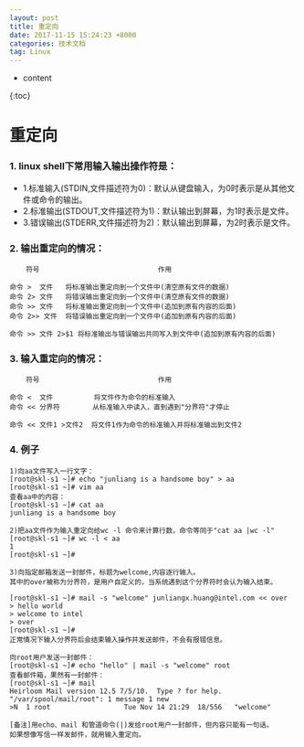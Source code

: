 ```yaml
---
layout: post
title: 重定向
date: 2017-11-15 15:24:23 +8000
categories: 技术文档
tag: Linux
---
```


* content

{:toc}

# 重定向

### 1. linux shell下常用输入输出操作符是：

- 1.标准输入(STDIN,文件描述符为0)：默认从键盘输入，为0时表示是从其他文件或命令的输出。
- 2.标准输出(STDOUT,文件描述符为1)：默认输出到屏幕，为1时表示是文件。
- 3.错误输出(STDERR,文件描述符为2)：默认输出到屏幕，为2时表示是文件。

### 2. 输出重定向的情况：

	    符号                             作用
	
	命令 >  文件   将标准输出重定向到一个文件中(清空原有文件的数据)
	命令 2> 文件   将错误输出重定向到一个文件中(清空原有文件的数据)
	命令 >> 文件   将标准输出重定向到一个文件中(追加到原有内容的后面)
	命令 2>> 文件  将错误输出重定向到一个文件中(追加到原有内容的后面)
	
	命令 >> 文件 2>$1 将标准输出与错误输出共同写入到文件中(追加到原有内容的后面)

### 3. 输入重定向的情况：

	    符号                             作用
	
	命令 <  文件          将文件作为命令的标准输入
	命令 << 分界符        从标准输入中读入，直到遇到"分界符"才停止
	
	命令 << 文件1 >文件2  将文件1作为命令的标准输入并将标准输出到文件2

### 4. 例子

```shell
1)向aa文件写入一行文字：
[root@skl-s1 ~]# echo "junliang is a handsome boy" > aa
[root@skl-s1 ~]# vim aa
查看aa中的内容：
[root@skl-s1 ~]# cat aa
junliang is a handsome boy

2)把aa文件作为输入重定向给wc -l 命令来计算行数，命令等同于"cat aa |wc -l"
[root@skl-s1 ~]# wc -l < aa
1
[root@skl-s1 ~]#

3)向指定邮箱发送一封邮件，标题为welcome,内容逐行输入。
其中的over被称为分界符，是用户自定义的，当系统遇到这个分界符时会认为输入结束。

[root@skl-s1 ~]# mail -s "welcome" junliangx.huang@intel.com << over
> hello world
> welcome to intel
> over
[root@skl-s1 ~]#
正常情况下输入分界符后会结束输入操作并发送邮件，不会有报错信息。

向root用户发送一封邮件：
[root@skl-s1 ~]# echo "hello" | mail -s "welcome" root
查看邮件箱，果然有一封邮件：
[root@skl-s1 ~]# mail
Heirloom Mail version 12.5 7/5/10.  Type ? for help.
"/var/spool/mail/root": 1 message 1 new
>N  1 root                  Tue Nov 14 21:29  18/556   "welcome"

[备注]用echo、mail 和管道命令(|)发给root用户一封邮件，但内容只能有一句话。  
如果想像写信一样发邮件，就用输入重定向。
```
